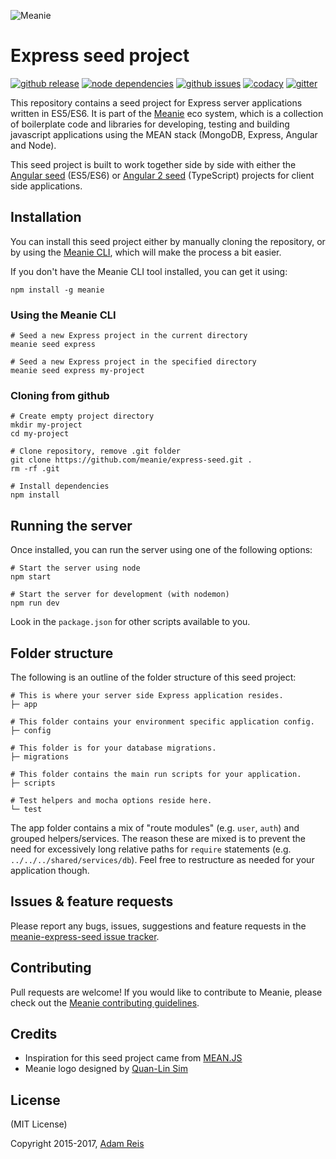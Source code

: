 ![Meanie](https://raw.githubusercontent.com/meanie/meanie/master/meanie-logo-full.png)

# Express seed project

[![github release](https://img.shields.io/github/release/meanie/express-seed.svg)](https://github.com/meanie/express-seed/releases)
[![node dependencies](https://david-dm.org/meanie/express-seed.svg)](https://david-dm.org/meanie/express-seed)
[![github issues](https://img.shields.io/github/issues/meanie/express-seed.svg)](https://github.com/meanie/express-seed/issues)
[![codacy](https://img.shields.io/codacy/1c5ef6bbcc9e4772aedc4d2243949d5b.svg)](https://www.codacy.com/app/meanie/express-seed)
[![gitter](https://img.shields.io/badge/gitter-join%20chat%20%E2%86%92-brightgreen.svg)](https://gitter.im/meanie/meanie?utm_source=badge&utm_medium=badge&utm_campaign=pr-badge&utm_content=badge)

This repository contains a seed project for Express server applications written in ES5/ES6. It is part of the [Meanie](https://github.com/meanie/meanie) eco system, which is a collection of boilerplate code and libraries for developing, testing and building javascript applications using the MEAN stack (MongoDB, Express, Angular and Node).

This seed project is built to work together side by side with either the [Angular seed](https://github.com/meanie/angular-seed) (ES5/ES6) or [Angular 2 seed](https://github.com/meanie/angular2-seed) (TypeScript) projects for client side applications.

## Installation
You can install this seed project either by manually cloning the repository, or by using the [Meanie CLI](https://www.npmjs.com/package/meanie), which will make the process a bit easier.

If you don't have the Meanie CLI tool installed, you can get it using:

```shell
npm install -g meanie
```

### Using the Meanie CLI
```shell
# Seed a new Express project in the current directory
meanie seed express

# Seed a new Express project in the specified directory
meanie seed express my-project
```

### Cloning from github
```shell
# Create empty project directory
mkdir my-project
cd my-project

# Clone repository, remove .git folder
git clone https://github.com/meanie/express-seed.git .
rm -rf .git

# Install dependencies
npm install
```

## Running the server
Once installed, you can run the server using one of the following options:

```shell
# Start the server using node
npm start

# Start the server for development (with nodemon)
npm run dev
```

Look in the `package.json` for other scripts available to you.

## Folder structure

The following is an outline of the folder structure of this seed project:

```shell
# This is where your server side Express application resides.
├─ app

# This folder contains your environment specific application config.
├─ config

# This folder is for your database migrations.
├─ migrations

# This folder contains the main run scripts for your application.
├─ scripts

# Test helpers and mocha options reside here.
└─ test
```

The app folder contains a mix of "route modules" (e.g. `user`, `auth`) and grouped helpers/services. The reason these are mixed is to prevent the need for excessively long relative paths for `require` statements (e.g. `../../../shared/services/db`). Feel free to restructure as needed for your application though.

## Issues & feature requests

Please report any bugs, issues, suggestions and feature requests in the [meanie-express-seed issue tracker](https://github.com/meanie/express-seed/issues).

## Contributing

Pull requests are welcome! If you would like to contribute to Meanie, please check out the [Meanie contributing guidelines](https://github.com/meanie/meanie/blob/master/CONTRIBUTING.md).

## Credits

* Inspiration for this seed project came from [MEAN.JS](https://github.com/meanjs/mean)
* Meanie logo designed by [Quan-Lin Sim](mailto:quan.lin.sim+meanie@gmail.com)

## License

(MIT License)

Copyright 2015-2017, [Adam Reis](http://adam.reis.nz)
